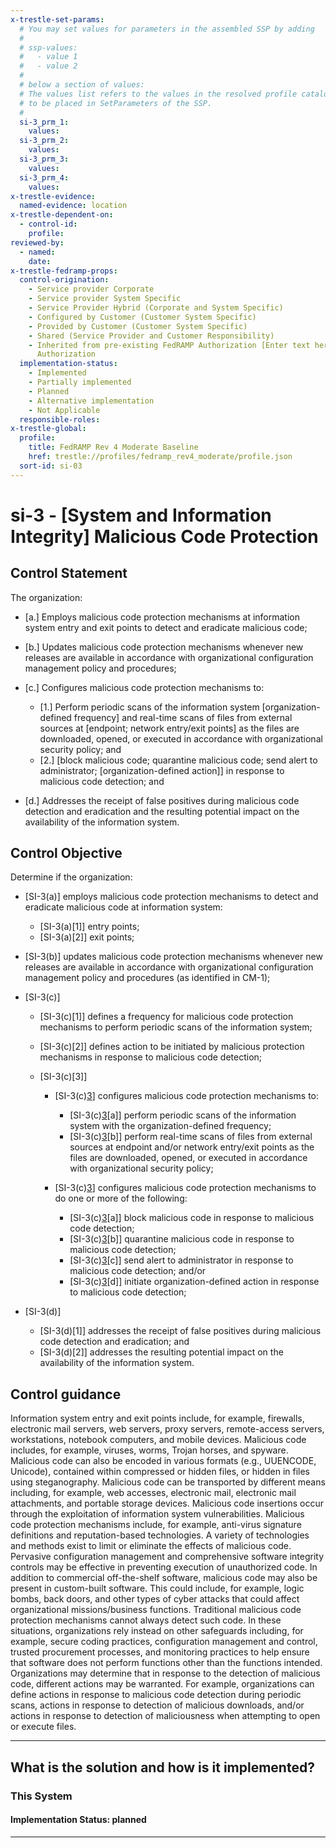 ```yaml
---
x-trestle-set-params:
  # You may set values for parameters in the assembled SSP by adding
  #
  # ssp-values:
  #   - value 1
  #   - value 2
  #
  # below a section of values:
  # The values list refers to the values in the resolved profile catalog, and the ssp-values represent new values
  # to be placed in SetParameters of the SSP.
  #
  si-3_prm_1:
    values:
  si-3_prm_2:
    values:
  si-3_prm_3:
    values:
  si-3_prm_4:
    values:
x-trestle-evidence:
  named-evidence: location
x-trestle-dependent-on:
  - control-id:
    profile:
reviewed-by:
  - named:
    date:
x-trestle-fedramp-props:
  control-origination:
    - Service provider Corporate
    - Service provider System Specific
    - Service Provider Hybrid (Corporate and System Specific)
    - Configured by Customer (Customer System Specific)
    - Provided by Customer (Customer System Specific)
    - Shared (Service Provider and Customer Responsibility)
    - Inherited from pre-existing FedRAMP Authorization [Enter text here], Date of
      Authorization
  implementation-status:
    - Implemented
    - Partially implemented
    - Planned
    - Alternative implementation
    - Not Applicable
  responsible-roles:
x-trestle-global:
  profile:
    title: FedRAMP Rev 4 Moderate Baseline
    href: trestle://profiles/fedramp_rev4_moderate/profile.json
  sort-id: si-03
---
```


# si-3 - \[System and Information Integrity\] Malicious Code Protection

## Control Statement

The organization:

- \[a.\] Employs malicious code protection mechanisms at information system entry and exit points to detect and eradicate malicious code;

- \[b.\] Updates malicious code protection mechanisms whenever new releases are available in accordance with organizational configuration management policy and procedures;

- \[c.\] Configures malicious code protection mechanisms to:

  - \[1.\] Perform periodic scans of the information system [organization-defined frequency] and real-time scans of files from external sources at [endpoint; network entry/exit points] as the files are downloaded, opened, or executed in accordance with organizational security policy; and
  - \[2.\] [block malicious code; quarantine malicious code; send alert to administrator; [organization-defined action]] in response to malicious code detection; and

- \[d.\] Addresses the receipt of false positives during malicious code detection and eradication and the resulting potential impact on the availability of the information system.

## Control Objective

Determine if the organization:

- \[SI-3(a)\] employs malicious code protection mechanisms to detect and eradicate malicious code at information system:

  - \[SI-3(a)[1]\] entry points;
  - \[SI-3(a)[2]\] exit points;

- \[SI-3(b)\] updates malicious code protection mechanisms whenever new releases are available in accordance with organizational configuration management policy and procedures (as identified in CM-1);

- \[SI-3(c)\]

  - \[SI-3(c)[1]\] defines a frequency for malicious code protection mechanisms to perform periodic scans of the information system;
  - \[SI-3(c)[2]\] defines action to be initiated by malicious protection mechanisms in response to malicious code detection;
  - \[SI-3(c)[3]\]

    - \[SI-3(c)[3](1)\] configures malicious code protection mechanisms to:

      - \[SI-3(c)[3](1)[a]\] perform periodic scans of the information system with the organization-defined frequency;
      - \[SI-3(c)[3](1)[b]\] perform real-time scans of files from external sources at endpoint and/or network entry/exit points as the files are downloaded, opened, or executed in accordance with organizational security policy;

    - \[SI-3(c)[3](2)\] configures malicious code protection mechanisms to do one or more of the following:

      - \[SI-3(c)[3](2)[a]\] block malicious code in response to malicious code detection;
      - \[SI-3(c)[3](2)[b]\] quarantine malicious code in response to malicious code detection;
      - \[SI-3(c)[3](2)[c]\] send alert to administrator in response to malicious code detection; and/or
      - \[SI-3(c)[3](2)[d]\] initiate organization-defined action in response to malicious code detection;

- \[SI-3(d)\]

  - \[SI-3(d)[1]\] addresses the receipt of false positives during malicious code detection and eradication; and
  - \[SI-3(d)[2]\] addresses the resulting potential impact on the availability of the information system.

## Control guidance

Information system entry and exit points include, for example, firewalls, electronic mail servers, web servers, proxy servers, remote-access servers, workstations, notebook computers, and mobile devices. Malicious code includes, for example, viruses, worms, Trojan horses, and spyware. Malicious code can also be encoded in various formats (e.g., UUENCODE, Unicode), contained within compressed or hidden files, or hidden in files using steganography. Malicious code can be transported by different means including, for example, web accesses, electronic mail, electronic mail attachments, and portable storage devices. Malicious code insertions occur through the exploitation of information system vulnerabilities. Malicious code protection mechanisms include, for example, anti-virus signature definitions and reputation-based technologies. A variety of technologies and methods exist to limit or eliminate the effects of malicious code. Pervasive configuration management and comprehensive software integrity controls may be effective in preventing execution of unauthorized code. In addition to commercial off-the-shelf software, malicious code may also be present in custom-built software. This could include, for example, logic bombs, back doors, and other types of cyber attacks that could affect organizational missions/business functions. Traditional malicious code protection mechanisms cannot always detect such code. In these situations, organizations rely instead on other safeguards including, for example, secure coding practices, configuration management and control, trusted procurement processes, and monitoring practices to help ensure that software does not perform functions other than the functions intended. Organizations may determine that in response to the detection of malicious code, different actions may be warranted. For example, organizations can define actions in response to malicious code detection during periodic scans, actions in response to detection of malicious downloads, and/or actions in response to detection of maliciousness when attempting to open or execute files.

______________________________________________________________________

## What is the solution and how is it implemented?

<!-- For implementation status enter one of: implemented, partial, planned, alternative, not-applicable -->

<!-- Note that the list of rules under ### Rules: is read-only and changes will not be captured after assembly to JSON -->

### This System

<!-- Add implementation prose for the main This System component for control: si-3 -->

#### Implementation Status: planned

______________________________________________________________________

